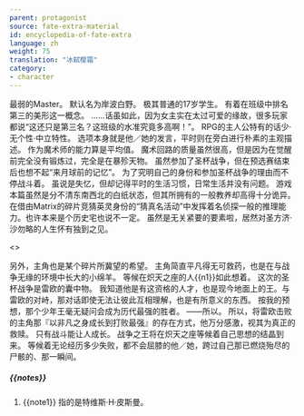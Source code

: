 ```yaml
---
parent: protagonist
source: fate-extra-material
id: encyclopedia-of-fate-extra
language: zh
weight: 75
translation: "冰弑樱霜"
category:
- character
---
```


最弱的Master。
默认名为岸波白野。
极其普通的17岁学生。
有着在班级中排名第三的美形这一概念。
……话虽如此，因为女主实在太过可爱的缘故，很多玩家都说“这还只是第三名？这班级的水准究竟多高啊！”。
RPG的主人公特有的话少·无个性·中立特性。
选项本身就是他／她的发言，平时则在旁白进行朴素的主观描述。
作为魔术师的能力算是平均值。
魔术回路的质量虽然很高，但是因为在觉醒前完全没有锻炼过，完全是在暴殄天物。
虽然参加了圣杯战争，但在预选赛结束后也想不起“来月球前的记忆”。
为了究明自己的身份和参加圣杯战争的理由而不停战斗着。
虽说是失忆，但却记得平时的生活习惯，日常生活并没有问题。
游戏本篇虽然是分不清东南西北的白纸状态，但其所拥有的一般教养却高得十分诡异。
在借由Matrix的碎片竞猜英灵身份的“猜真名活动”中发挥着名侦探一般的推理能力。也许本来是个历史宅也说不一定。
虽然是无关紧要的要素啦，居然对圣方济·沙勿略的人生怀有独到之见。

<>

另外，主角也是某个碎片所冀望的希望。
主角简直平凡得无可救药，也是在与战争无缘的环境中长大的小绵羊。
等候在炽天之座的人{{n1}}如此想着。
这次的圣杯战争是雷欧的囊中物。
我知道他是有这资格的人才，也是现今地面上的王。与雷欧的对峙，那对话即使无法让彼此互相理解，也是有所意义的东西。
按我的预想，那个少年王毫无疑问会成为历代最强的胜者。
——所以。
所以，将雷欧击败的主角那『以非凡之身成长到打败最强』的存在方式，他万分感激，视其为真正的救赎。
只有战斗能让人成长。
战争之王将在炽天之座等候着自己思想的结晶到来。
等候着无论经历多少失败，都不会屈膝的他／她，跨过自己那已燃烧殆尽的尸骸的、那一瞬间。

##### {{notes}}

1. {{note1}} 指的是特维斯·H·皮斯曼。
